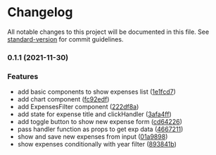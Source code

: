 # Changelog

All notable changes to this project will be documented in this file. See [standard-version](https://github.com/conventional-changelog/standard-version) for commit guidelines.

### 0.1.1 (2021-11-30)


### Features

* add basic components to show expenses list ([1e1fcd7](https://github.com/camcaro/react-expense-tracker/commit/1e1fcd78ef1d8665f0a0741b29dc1b9e59abec5a))
* add chart component ([fc92edf](https://github.com/camcaro/react-expense-tracker/commit/fc92edf69c04a366a989c219e81c2fe6753d7f48))
* add ExpensesFilter component ([222df8a](https://github.com/camcaro/react-expense-tracker/commit/222df8a71bb7c3e8630652d7eb6a911a300bc27c))
* add state for expense title and clickHandler ([3afa4ff](https://github.com/camcaro/react-expense-tracker/commit/3afa4fff2a9efde9ea9f6f1a7087c5955f426a3e))
* add toggle button to show new expense form ([cd64226](https://github.com/camcaro/react-expense-tracker/commit/cd6422623b6240c1199682e50d72879cb31d0b3b))
* pass handler function as props to get exp data ([4667211](https://github.com/camcaro/react-expense-tracker/commit/46672117fa124a3aee48e9676b525c9a8e08ea9d))
* show and save new expenses from input ([01a9898](https://github.com/camcaro/react-expense-tracker/commit/01a989879d8dc44ff9155b4440ec80d811ac9705))
* show expenses conditionally with year filter ([893841b](https://github.com/camcaro/react-expense-tracker/commit/893841b244a982b41bbdff484c8082f8daf0973a))
